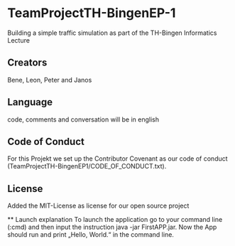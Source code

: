 # TeamProjectTH-BingenEP-1

Building a simple traffic simulation as part of the TH-Bingen Informatics Lecture

## Creators
Bene, Leon, Peter and Janos

## Language
code, comments and conversation will be in english

## Code of Conduct
For this Projekt we set up the Contributor Covenant as our code of conduct
(TeamProjectTH-BingenEP1/CODE_OF_CONDUCT.txt).

## License
Added the MIT-License as license for our open source project

** Launch explanation
To launch the application go to your command line (:cmd) and then input the instruction
java -jar FirstAPP.jar. Now the App should run and print „Hello, World.“ in the command line.
